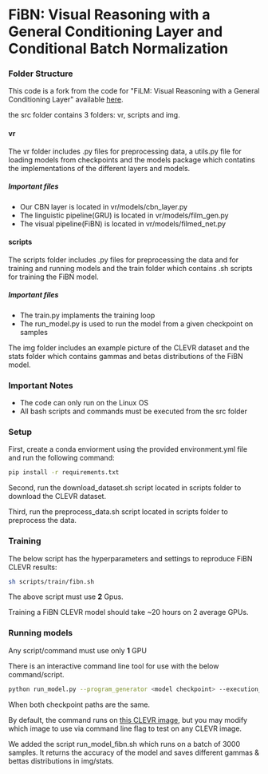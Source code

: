 # FiBN: Visual Reasoning with a General Conditioning Layer and Conditional Batch Normalization

### Folder Structure

This code is a fork from the code for "FiLM: Visual Reasoning with a General Conditioning Layer" available [here](https://github.com/ethanjperez/film).

the src folder contains 3 folders: vr, scripts and img.
#### vr
The vr folder includes .py files for preprocessing data, a utils.py file for loading models from checkpoints
and the models package which contatins the implementations of the different layers and models.
##### Important files
- Our CBN layer is located in vr/models/cbn_layer.py
- The linguistic pipeline(GRU) is located in vr/models/film_gen.py
- The visual pipeline(FiBN) is located in vr/models/filmed_net.py

#### scripts
The scripts folder includes .py files for preprocessing the data and for training and running models 
and the train folder which contains .sh scripts for training the FiBN model.
##### Important files
- The train.py implaments the training loop
- The run_model.py is used to run the model from a given checkpoint on samples

The img folder includes an example picture of the CLEVR dataset and the stats folder which contains gammas and betas distributions of the FiBN model.

### Important Notes
- The code can only run on the Linux OS
- All bash scripts and commands must be executed from the src folder

### Setup
First, create a conda enviorment using the provided environment.yml file and run the following command: 
```bash
pip install -r requirements.txt
```

Second, run the download_dataset.sh script located in scripts folder to download the CLEVR dataset.

Third, run the preprocess_data.sh script located in scripts folder to preprocess the data.

### Training
The below script has the hyperparameters and settings to reproduce FiBN CLEVR results:
```bash
sh scripts/train/fibn.sh
```
The above script must use **2** Gpus.

Training a FiBN CLEVR model should take ~20 hours on 2 average GPUs.

### Running models
Any script/command must use only **1** GPU

There is an interactive command line tool for use with the below command/script.
```bash
python run_model.py --program_generator <model checkpoint> --execution_engine <model checkpoint>
```
When both checkpoint paths are the same.

By default, the command runs on [this CLEVR image](https://github.com/gilzim/fibn/blob/master/img/CLEVR_val_000017.png), but you may modify which image to use via command line flag to test on any CLEVR image.

We added the script run_model_fibn.sh which runs on a batch of 3000 samples. It returns the accuracy of the model
and saves different gammas & bettas distributions in img/stats.
